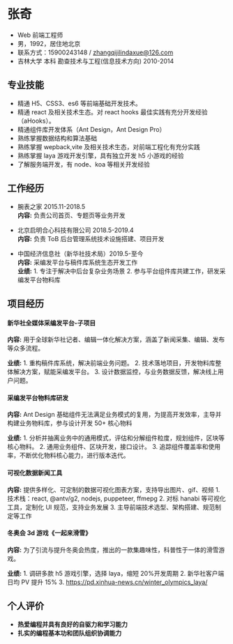 # 张奇

- Web 前端工程师
- 男，1992，居住地北京
- 联系方式：15900243148 / zhangqijilindaxue@126.com
- 吉林大学 本科 勘查技术与工程(信息技术方向) 2010-2014

## 专业技能

- 精通 H5、CSS3、es6 等前端基础开发技术。
- 精通 react 及相关技术生态。对 react hooks 最佳实践有充分开发经验（aHooks）。
  <!-- 基于 Ant Design 生态，主导核心业务物料规划与建设工作。 -->
- 精通组件库开发体系（Ant Design，Ant Design Pro）
- 熟练掌握数据结构和算法基础
- 熟练掌握 wepback,vite 及相关技术生态，对前端工程化有充分实践
- 熟练掌握 laya 游戏开发引擎，具有独立开发 h5 小游戏的经验
- 了解服务端开发，有 node、koa 等相关开发经验

## 工作经历

- 腕表之家 2015.11-2018.5  
  **内容:** 负责公司首页、专题页等业务开发

- 北京启明合心科技有限公司 2018.5-2019.4  
  **内容:** 负责 ToB 后台管理系统技术设施搭建、项目开发

- 中国经济信息社（新华社技术局）2019.5-至今  
  **内容:** 采编发平台与稿件库系统生态开发工作  
  **业绩:** 1. 专注于解决中后台复杂业务场景 2. 参与平台组件库共建工作，研发采编发平台物料库

## 项目经历

#### 新华社全媒体采编发平台-子项目

**内容:** 用于全球新华社记者、编辑一体化解决方案，涵盖了新闻采集、编辑、发布等众多流程。

**业绩:** 1. 重构稿件库系统，解决前端业务问题。 2. 技术落地项目，开发物料库整体解决方案，赋能采编发平台。 3. 设计数据监控，与业务数据反馈，解决线上用户问题。

#### 采编发平台物料库研发

**内容:** Ant Design 基础组件无法满足业务模式的复用，为提高开发效率，主导并构建业务物料库，参与设计开发 50+ 核心物料

**业绩:** 1. 分析并抽离业务中的通用模式，评估和分解组件粒度，规划组件，区块等核心物料。 2. 通用业务组件、区块开发，接口设计。 3. 追踪组件覆盖率和使用率，不断优化物料核心能力，进行版本迭代。

#### 可视化数据新闻工具

**内容:** 提供多样化、可定制的数据可视化图表方案，支持导出图片、gif、视频 1. 技术栈：react, @antv/g2, nodejs, puppeteer, ffmepg 2. 对标 hanabi 等可视化工具，定制化 UI 规范，支持业务发展 3. 主导前端技术选型、架构搭建、规范制定等工作

#### 冬奥会 3d 游戏《一起来滑雪》

**内容:** 为了引流与提升冬奥会热度，推出的一款集趣味性，科普性于一体的滑雪游戏。

**业绩:** 1. 调研多款 h5 游戏引擎，选择 laya，缩短 20%开发周期 2. 新华社客户端 日均 PV 提升 15% 3. https://pd.xinhua-news.cn/winter_olympics_laya/

## 个人评价

- **热爱编程并具有良好的自驱力和学习能力**
- **扎实的编程基本功和团队组织协调能力**
